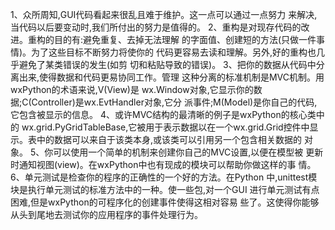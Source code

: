 1、众所周知,GUI代码看起来很乱且难于维护。这一点可以通过一点努力
来解决,当代码以后要变动时,我们所付出的努力是值得的。
2、重构是对现存代码的改进。重构的目的有:避免重复、去掉无法理解
的字面值、创建短的方法(只做一件事情)。为了这些目标不断努力将使你的
代码更容易去读和理解。另外,好的重构也几乎避免了某类错误的发生(如剪
切和粘贴导致的错误)。
3、把你的数据从代码中分离出来,使得数据和代码更易协同工作。管理
这种分离的标准机制是MVC机制。用wxPython的术语来说,V(View)是
wx.Window对象,它显示你的数据;C(Controller)是wx.EvtHandler对象,它分
派事件;M(Model)是你自己的代码,它包含被显示的信息。
4、或许MVC结构的最清晰的例子是wxPython的核心类中的
wx.grid.PyGridTableBase,它被用于表示数据以在一个wx.grid.Grid控件中显
示。表中的数据可以来自于该类本身,或该类可以引用另一个包含相关数据的
对象。
5、你可以使用一个简单的机制来创建你自己的MVC设置,以便在模型被
更新时通知视图(view)。在wxPython中也有现成的模块可以帮助你做这样的事
情。
6、单元测试是检查你的程序的正确性的一个好的方法。在Python
中,unittest模块是执行单元测试的标准方法中的一种。使一些包,对一个GUI
进行单元测试有点困难,但是wxPython的可程序化的创建事件使得这相对容易
些了。这使得你能够从头到尾地去测试你的应用程序的事件处理行为。